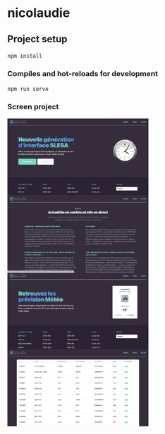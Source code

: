 # nicolaudie

## Project setup
```
npm install
```

### Compiles and hot-reloads for development
```
npm run serve
```

### Screen project

<img align="center" style="width:320px" src="./public/nicolaudie-1.png"/>

<img align="center" style="width:320px" src="./public/nicolaudie-2.png"/>

<img align="center" style="width:320px" src="./public/nicolaudie-3.png"/>

<img align="center" style="width:320px" src="./public/nicolaudie-4.png"/>
